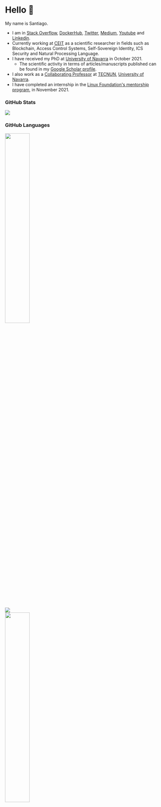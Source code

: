 # Hello 👋

My name is Santiago.
- I am in [Stack Overflow](https://stackoverflow.com/users/10404390/sfl0r3nz05), [DockerHub](https://hub.docker.com/u/sflorenz05), [Twitter](https://twitter.com/sfl0r3nz05), [Medium](https://medium.com/@sfl0r3nz05), [Youtube](https://www.youtube.com/@sfl0r3nz05/playlists) and [Linkedin](https://es.linkedin.com/in/sfl0r3nz05).
- Currently working at [CEIT](https://ceit.es) as a scientific researcher in fields such as Blockchain, Access Control Systems, Self-Sovereign Identity, ICS Security and Natural Processing Language.
- I have received my PhD at [University of Navarra](https://www.unav.edu/) in October 2021.
  * The scientific activity in terms of articles/manuscripts published can be found in my [Google Scholar profile](https://scholar.google.com/citations?user=mfozVfMAAAAJ&hl=en).
- I also work as a [Collaborating Professor](https://www.unav.edu/web/departamento-de-ingenieria-electrica-y-electronica/personal/profesores-de-otros-departamentos-y-centros#:~:text=Santiago%20Figueroa%20Lorenzo) at [TECNUN](https://tecnun.unav.edu/), [University of Navarra](https://www.unav.edu/).
- I have completed an internship in the [Linux Foundation's mentorship program](https://mentorship.lfx.linuxfoundation.org/project/d8a154c6-41fb-4733-b3c8-df37796e7fa3), in November 2021.



### GitHub Stats
<div><img style="height: auto; width: auto;" class="img" src="https://github-readme-stats.vercel.app/api?username=sfl0r3nz05&theme=radical&show_icons=true&include_all_commits=true&hide_border=true" /></div>

### GitHub Languages
<div><img style="height: auto; width: 40%;" class="img" src="https://github-readme-stats.vercel.app/api/top-langs/?username=sfl0r3nz05&theme=radical&langs_count=8&layout=compact&hide_border=true" /></div>

<div class="container">
<div><img style="height: auto; width: auto;" class="img" src="https://github-readme-stats.vercel.app/api?username=sfl0r3nz05&theme=radical&show_icons=true&include_all_commits=true&hide_border=true" /></div>
<div><img style="height: auto; width: 40%;" class="img" src="https://github-readme-stats.vercel.app/api/top-langs/?username=sfl0r3nz05&theme=radical&langs_count=8&layout=compact&hide_border=true" /></div>
</div>
